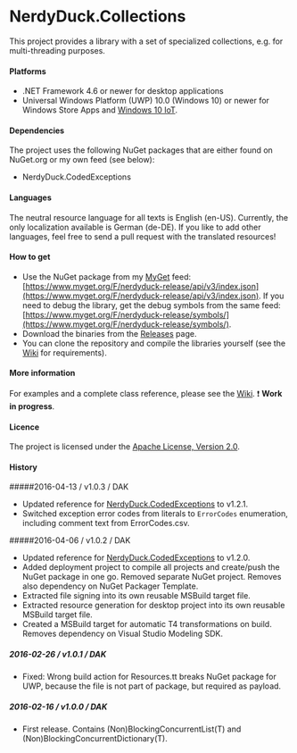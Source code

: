 # NerdyDuck.Collections

This project provides a library with a set of specialized collections, e.g. for multi-threading purposes.

#### Platforms
- .NET Framework 4.6 or newer for desktop applications
- Universal Windows Platform (UWP) 10.0 (Windows 10) or newer for Windows Store Apps and [Windows 10 IoT](https://dev.windows.com/en-us/iot).

#### Dependencies
The project uses the following NuGet packages that are either found on NuGet.org or my own feed (see below):
- NerdyDuck.CodedExceptions

#### Languages
The neutral resource language for all texts is English (en-US). Currently, the only localization available is German (de-DE). If you like to add other languages, feel free to send a pull request with the translated resources!

#### How to get
- Use the NuGet package from my [MyGet](https://www.myget.org) feed: [https://www.myget.org/F/nerdyduck-release/api/v3/index.json](https://www.myget.org/F/nerdyduck-release/api/v3/index.json). If you need to debug the library, get the debug symbols from the same feed: [https://www.myget.org/F/nerdyduck-release/symbols/](https://www.myget.org/F/nerdyduck-release/symbols/).
- Download the binaries from the [Releases](../../releases/) page.
- You can clone the repository and compile the libraries yourself (see the [Wiki](../../wiki/) for requirements).

#### More information
For examples and a complete class reference, please see the [Wiki](../../wiki/). :exclamation: **Work in progress**.

#### Licence
The project is licensed under the [Apache License, Version 2.0](LICENSE).

#### History
#####2016-04-13 / v1.0.3 / DAK
- Updated reference for [NerdyDuck.CodedExceptions](../NerdyDuck.CodedExceptions) to v1.2.1.
- Switched exception error codes from literals to `ErrorCodes` enumeration, including comment text from ErrorCodes.csv.

#####2016-04-06 / v1.0.2 / DAK
- Updated reference for [NerdyDuck.CodedExceptions](../NerdyDuck.CodedExceptions) to v1.2.0.
- Added deployment project to compile all projects and create/push the NuGet package in one go. Removed separate NuGet project. Removes also dependency on NuGet Packager Template.
- Extracted file signing into its own reusable MSBuild target file.
- Extracted resource generation for desktop project into its own reusable MSBuild target file.
- Created a MSBuild target for automatic T4 transformations on build. Removes dependency on Visual Studio Modeling SDK.

##### 2016-02-26 / v1.0.1 / DAK
- Fixed: Wrong build action for Resources.tt breaks NuGet package for UWP, because the file is not part of package, but required as payload.

##### 2016-02-16 / v1.0.0 / DAK
- First release. Contains (Non)BlockingConcurrentList(T) and (Non)BlockingConcurrentDictionary(T).
